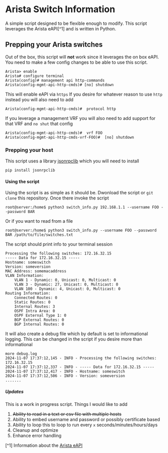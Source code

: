 # Arista Switch Information
A simple script designed to be flexible enough to modify.  This script leverages the Arista eAPI[^1] and is written in Python.

## Prepping your Arista switches
Out of the box, this script will **not** work since it leverages the on box eAPI. You need to make a few config changes to be able to use this script.

    Arista> enable
    Arista# configure terminal
    Arista(config)# management api http-commands
    Arista(config-mgmt-api-http-cmds)# [no] shutdown

This will enable eAPI via `https`  If you desire for whatever reason to use `http` instead you will also need to add

    Arista(config-mgmt-api-http-cmds)#  protocol http

If you leverage a management VRF you will also need to add support for that VRF and `no shut` that config

    Arista(config-mgmt-api-http-cmds)#  vrf FOO
    Arista(config-mgmt-api-http-cmds-vrf-FOO)#  [no] shutdown

### Prepping your host
This script uses a library [jsonrpclib](https://github.com/joshmarshall/jsonrpclib) which you will need to install

    pip install jsonrpclib

#### Using the script
Using the script is as simple as it should be.  Dwonload the script or `git clone` this repository.  Once there invoke the script

    root@server:/home$ python3 switch_info.py 192.168.1.1 --username FOO --password BAR

Or if you want to read from a file

    root@server:/home$ python3 switch_info.py --username FOO --password BAR /path/to/file/switches.txt

The script should print info to your terminal session

    Processing the following switches: 172.16.32.15
    ----- Data for 172.16.32.15 -----
    Hostname: someswitch
    Version: someversion
    MAC Address: somemacaddress
    VLAN Information:
        VLAN 1 - Dynamic: 0, Unicast: 0, Multicast: 0
        VLAN 3 - Dynamic: 27, Unicast: 0, Multicast: 0
        VLAN 100 - Dynamic: 4, Unicast: 0, Multicast: 0
    Routing Information:
        Connected Routes: 0
        Static Routes: 0
        Internal Routes: 3
        OSPF Intra Area: 0
        OSPF External Type 1: 0
        BGP External Routes: 0
        BGP Internal Routes: 0

It will also create a debug file which by default is set to informational logging.  This can be changed in the script if you desire more than informational

    more debug.log
    2024-11-07 17:37:12,145 - INFO - Processing the following switches: 172.16.32.15
    2024-11-07 17:37:12,337 - INFO - ----- Data for 172.16.32.15 -----
    2024-11-07 17:37:12,417 - INFO - Hostname: someswitch
    2024-11-07 17:37:12,506 - INFO - Version: someversion
    .......

##### Updates
This is a work in progress script.  Things I would like to add
1.  ~~Ability to read in a text or csv file with multiple hosts~~
2.  Ability to embed username and password or possibly certificate based
3.  Ability to loop this to loop to run every `x` seconds/minutes/hours/days
4.  Cleanup and optimize
5.  Enhance error handling

[^1] Information about the [Arista eAPI](https://arista.my.site.com/AristaCommunity/s/article/arista-eapi-101)
